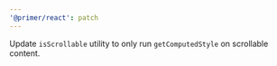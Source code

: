 ```yaml
---
'@primer/react': patch
---
```


Update `isScrollable` utility to only run `getComputedStyle` on scrollable content.
